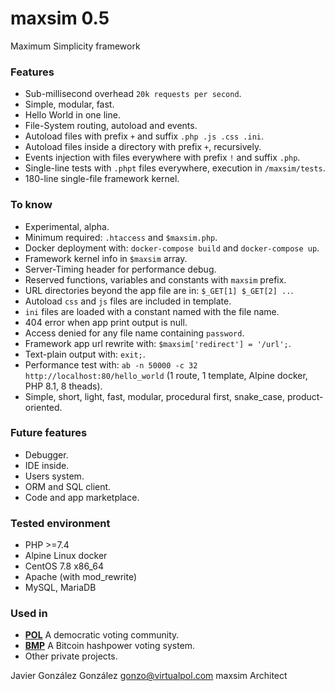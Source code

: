 # maxsim 0.5

Maximum Simplicity framework


### Features
* Sub-millisecond overhead `20k requests per second`.
* Simple, modular, fast.
* Hello World in one line.
* File-System routing, autoload and events.
* Autoload files with prefix `+` and suffix `.php .js .css .ini`.
* Autoload files inside a directory with prefix `+`, recursively.
* Events injection with files everywhere with prefix `!` and suffix `.php`.
* Single-line tests with `.phpt` files everywhere, execution in `/maxsim/tests`.
* 180-line single-file framework kernel.


### To know
* Experimental, alpha.
* Minimum required: `.htaccess` and `$maxsim.php`.
* Docker deployment with: `docker-compose build` and `docker-compose up`.
* Framework kernel info in `$maxsim` array.
* Server-Timing header for performance debug.
* Reserved functions, variables and constants with `maxsim` prefix.
* URL directories beyond the app file are in: `$_GET[1] $_GET[2] ..`.
* Autoload `css` and `js` files are included in template.
* `ini` files are loaded with a constant named with the file name.
* 404 error when app print output is null.
* Access denied for any file name containing `password`.
* Framework app url rewrite with: `$maxsim['redirect'] = '/url';`.
* Text-plain output with: `exit;`.
* Performance test with: `ab -n 50000 -c 32 http://localhost:80/hello_world` (1 route, 1 template, Alpine docker, PHP 8.1, 8 theads).
* Simple, short, light, fast, modular, procedural first, snake_case, product-oriented.


### Future features
* Debugger.
* IDE inside.
* Users system.
* ORM and SQL client.
* Code and app marketplace.


### Tested environment
* PHP >=7.4
* Alpine Linux docker
* CentOS 7.8 x86_64
* Apache (with mod_rewrite)
* MySQL, MariaDB

### Used in
- **[POL](https://github.com/JavierGonzalez/POL)** A democratic voting community.
- **[BMP](https://github.com/JavierGonzalez/BMP)** A Bitcoin hashpower voting system.
- Other private projects.


Javier González González <gonzo@virtualpol.com> 
maxsim Architect